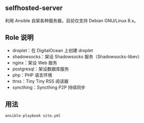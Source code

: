 selfhosted-server
-----------------

利用 Ansible 自架各种服务器，目前仅支持 Debian GNU/Linux 8.x。

## Role 说明

+ droplet：在 DigitalOcean 上创建 droplet
+ shadowsocks：架设 Shadowsocks 服务（Shadowsocks-libev）
+ nginx：架设 Web 服务
+ postgresql：架设数据库服务
+ php：PHP 语言环境
+ ttrss：Tiny Tiny RSS 阅读器
+ syncthing：Syncthing P2P 持续同步

## 用法

    ansible-playbook site.yml
